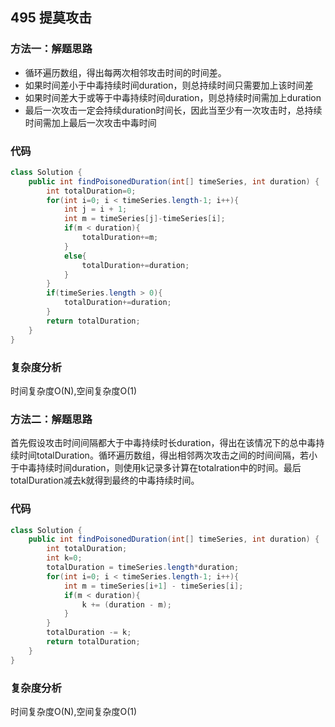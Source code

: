 ## 495  提莫攻击
### 方法一：解题思路
* 循环遍历数组，得出每两次相邻攻击时间的时间差。
* 如果时间差小于中毒持续时间duration，则总持续时间只需要加上该时间差
* 如果时间差大于或等于中毒持续时间duration，则总持续时间需加上duration
* 最后一次攻击一定会持续duration时间长，因此当至少有一次攻击时，总持续时间需加上最后一次攻击中毒时间
### 代码
```java
class Solution {
    public int findPoisonedDuration(int[] timeSeries, int duration) {
        int totalDuration=0;
        for(int i=0; i < timeSeries.length-1; i++){
            int j = i + 1;
            int m = timeSeries[j]-timeSeries[i];
            if(m < duration){
                totalDuration+=m;
            }
            else{
                totalDuration+=duration;
            }
        }
        if(timeSeries.length > 0){
            totalDuration+=duration;
        }
        return totalDuration;
    }
}
```
### 复杂度分析
时间复杂度O(N),空间复杂度O(1)

### 方法二：解题思路
首先假设攻击时间间隔都大于中毒持续时长duration，得出在该情况下的总中毒持续时间totalDuration。循环遍历数组，得出相邻两次攻击之间的时间间隔，若小于中毒持续时间duration，则使用k记录多计算在totalration中的时间。最后totalDuration减去k就得到最终的中毒持续时间。
### 代码
```java
class Solution {
    public int findPoisonedDuration(int[] timeSeries, int duration) {
        int totalDuration;
        int k=0;
        totalDuration = timeSeries.length*duration;
        for(int i=0; i < timeSeries.length-1; i++){
            int m = timeSeries[i+1] - timeSeries[i];
            if(m < duration){
                k += (duration - m);
            }
        }
        totalDuration -= k;
        return totalDuration;
    }
}
```
### 复杂度分析
时间复杂度O(N),空间复杂度O(1) 